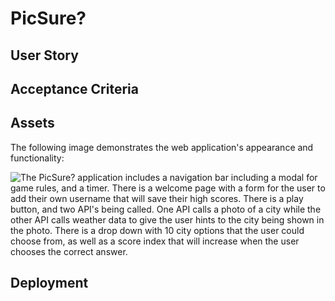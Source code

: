 # PicSure?

## User Story

## Acceptance Criteria

## Assets

The following image demonstrates the web application's appearance and functionality:

![The PicSure? application includes a navigation bar including a modal for game rules, and a timer. There is a welcome page with a form for the user to add their own username that will save their high scores. There is a play button, and two API's being called. One API calls a photo of a city while the other API calls weather data to give the user hints to the city being shown in the photo. There is a drop down with 10 city options that the user could choose from, as well as a score index that will increase when the user chooses the correct answer.]()

## Deployment